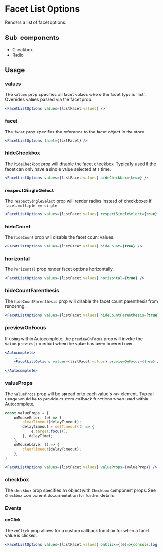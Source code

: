 # Facet List Options

Renders a list of facet options.

## Sub-components
- Checkbox
- Radio

## Usage

### values
The `values` prop specifies all facet values where the facet type is 'list'. Overrides values passed via the facet prop. 

```jsx
<FacetListOptions values={listFacet.values} />
```

### facet
The `facet` prop specifies the reference to the facet object in the store.

```jsx
<FacetListOptions facet={listFacet} />
```

### hideCheckbox
The `hideCheckbox` prop will disable the facet checkbox. Typically used if the facet can only have a single value selected at a time.

```jsx
<FacetListOptions values={listFacet.values} hideCheckbox={true} />
```

### respectSingleSelect
The `respectSingleSelect` prop will render radios instead of checkboxes if `facet.multiple == single`

```jsx
<FacetListOptions values={listFacet.values} respectSingleSelect={true} />
```

### hideCount
The `hideCount` prop will disable the facet count values.

```jsx
<FacetListOptions values={listFacet.values} hideCount={true} />
```

### horizontal
The `horizontal` prop render facet options horizontally.

```jsx
<FacetListOptions values={listFacet.values} horizontal={true} />
```

### hideCountParenthesis
The `hideCountParenthesis` prop will disable the facet count parenthesis from rendering.

```jsx
<FacetListOptions values={listFacet.values} hideCountParenthesis={true} />
```

### previewOnFocus
If using within Autocomplete, the `previewOnFocus` prop will invoke the `value.preview()` method when the value has been hovered over.

```jsx
<Autocomplete>
	...
	<FacetListOptions values={listFacet.values} previewOnFocus={true} />
	...
</Autocomplete>
```


### valueProps
The `valueProps` prop will be spread onto each value's `<a>` element. Typical usage would be to provide custom callback functions when used within Autocomplete.

```typescript
const valueProps = {
	onMouseEnter: (e) => {
		clearTimeout(delayTimeout);
		delayTimeout = setTimeout(() => {
			e.target.focus();
		}, delayTime);
	},
	onMouseLeave: () => {
		clearTimeout(delayTimeout);
	},
}
```

```jsx
<FacetListOptions values={listFacet.values} valueProps={valueProps} />
```

### checkbox
The `checkbox` prop specifies an object with `Checkbox` component props. See `Checkbox` component documentation for further details.


### Events

#### onClick
The `onClick` prop allows for a custom callback function for when a facet value is clicked.

```jsx
<FacetListOptions values={listFacet.values} onClick={(e)=>{console.log(e)}} />
```
